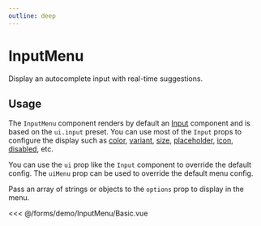 ```yaml
---
outline: deep
---
```


<script setup>
import Basic from './demo/InputMenu/Basic.vue';
</script>

# InputMenu

Display an autocomplete input with real-time suggestions.

## Usage

The `InputMenu` component renders by default an [Input](/forms/input) component and is based on the `ui.input` preset. You can use most of the `Input` props to configure the display such as [color](/forms/input#style), [variant](/forms/input#style), [size](/forms/input#size), [placeholder](/forms/input#placeholder), [icon](/forms/input#icon), [disabled](/forms/input#disabled), etc.

You can use the `ui` prop like the `Input` component to override the default config. The `uiMenu` prop can be used to override the default menu config.

Pass an array of strings or objects to the `options` prop to display in the menu.

<DemoContainer>
  <Basic/>
</DemoContainer>

<<< @/forms/demo/InputMenu/Basic.vue